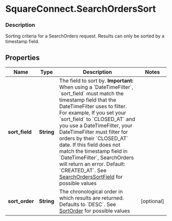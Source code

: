 # SquareConnect.SearchOrdersSort

### Description

Sorting criteria for a SearchOrders request. Results can only be sorted by a timestamp field.

## Properties
Name | Type | Description | Notes
------------ | ------------- | ------------- | -------------
**sort_field** | **String** | The field to sort by.  __Important:__ When using a &#x60;DateTimeFilter&#x60;, &#x60;sort_field&#x60; must match the timestamp field that the DateTimeFilter uses to filter. For example, If you set your &#x60;sort_field&#x60; to &#x60;CLOSED_AT&#x60; and you use a DateTimeFilter, your DateTimeFilter must filter for orders by their &#x60;CLOSED_AT&#x60; date. If this field does not match the timestamp field in &#x60;DateTimeFilter&#x60;, SearchOrders will return an error.  Default: &#x60;CREATED_AT&#x60;. See [SearchOrdersSortField](#type-searchorderssortfield) for possible values | 
**sort_order** | **String** | The chronological order in which results are returned. Defaults to &#x60;DESC&#x60;. See [SortOrder](#type-sortorder) for possible values | [optional] 


